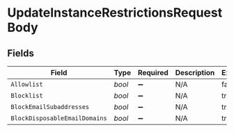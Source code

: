 # UpdateInstanceRestrictionsRequestBody


## Fields

| Field                         | Type                          | Required                      | Description                   | Example                       |
| ----------------------------- | ----------------------------- | ----------------------------- | ----------------------------- | ----------------------------- |
| `Allowlist`                   | *bool*                        | :heavy_minus_sign:            | N/A                           | false                         |
| `Blocklist`                   | *bool*                        | :heavy_minus_sign:            | N/A                           | true                          |
| `BlockEmailSubaddresses`      | *bool*                        | :heavy_minus_sign:            | N/A                           | true                          |
| `BlockDisposableEmailDomains` | *bool*                        | :heavy_minus_sign:            | N/A                           | true                          |